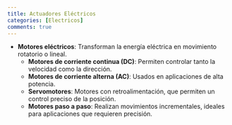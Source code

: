 ```yaml
---
title: Actuadores Eléctricos
categories: [Electricos]
comments: true
---
```


- **Motores eléctricos**: Transforman la energía eléctrica en movimiento rotatorio o lineal.
  - **Motores de corriente continua (DC)**: Permiten controlar tanto la velocidad como la dirección.
  - **Motores de corriente alterna (AC)**: Usados en aplicaciones de alta potencia.
  - **Servomotores**: Motores con retroalimentación, que permiten un control preciso de la posición.
  - **Motores paso a paso**: Realizan movimientos incrementales, ideales para aplicaciones que requieren precisión.

